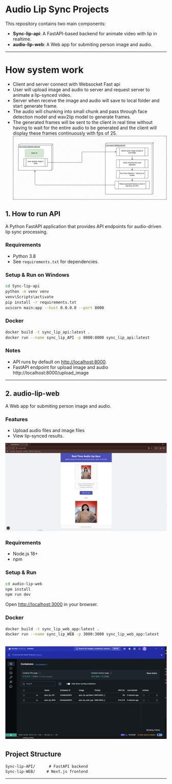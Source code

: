 # Audio Lip Sync Projects

This repository contains two main components:

- **Sync-lip-api**: A FastAPI-based backend for animate video with lip in realtime.
- **audio-lip-web**: A Web app for submiting person image and audio.

---

# How system work

- Client and server connect with Websocket Fast api 
- User will upload image and audio to server and request server to animate a lip-synced video.
- Server when receive the image and audio will save to local folder and start generate frame.
- The audio will chunking into small chunk and pass through face detection model and wav2lip model to generate frames.
- The generated frames will be sent to the client in real time without having to wait for the entire audio to be generated and the client will display these frames continuously with fps of 25.
![System flow](lip_sync_flowchart.png)
## 1. How to run API

A Python FastAPI application that provides API endpoints for audio-driven lip sync processing.


### Requirements

- Python 3.8
- See `requirements.txt` for dependencies.

### Setup & Run on Windows

```bash
cd Sync-lip-api
python -m venv venv
venv\Scripts\activate
pip install -r requirements.txt
uvicorn main:app --host 0.0.0.0 --port 8000
```

### Docker

```bash
docker build -t sync_lip_api:latest .
docker run --name sync_lip_API -p 8000:8000 sync_lip_api:latest
```

### Notes
- API runs by default on [http://localhost:8000](http://localhost:8000).
- FastAPI endpoint for upload image and audio http://localhost:8000/upload_image
---

## 2. audio-lip-web

A Web app for submiting person image and audio.

### Features

- Upload audio files and image files 
- View lip-synced results.

![Web UI](web_UI.PNG)

### Requirements

- Node.js 18+
- npm

### Setup & Run

```bash
cd audio-lip-web
npm install
npm run dev
```

Open [http://localhost:3000](http://localhost:3000) in your browser.

### Docker

```bash
docker build -t sync_lip_web_app:latest .
docker run --name sync_lip_WEB -p 3000:3000 sync_lip_web_app:latest
```
![Docker container](docker_image.PNG)
---

## Project Structure

```
Sync-lip-API/      # FastAPI backend
Sync-lip-WEB/     # Next.js frontend
```
---

